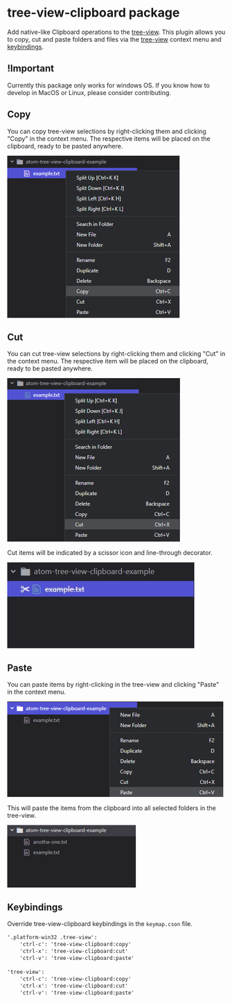 # tree-view-clipboard package

Add native-like Clipboard operations to the [tree-view](https://atom.io/packages/tree-view). This plugin allows you to copy, cut and paste folders and files via the [tree-view](https://atom.io/packages/tree-view) context menu and [keybindings](#keybindings).

## !Important

Currently this package only works for windows OS. If you know how to develop in MacOS or Linux, please consider contributing.

## Copy

You can copy tree-view selections by right-clicking them and clicking "Copy" in the context menu. The respective items will be placed on the clipboard, ready to be pasted anywhere.

![copy](./assets/read-me/tree-view-copy.png)

## Cut

You can cut tree-view selections by right-clicking them and clicking "Cut" in the context menu. The respective item will be placed on the clipboard, ready to be pasted anywhere.

![cut](./assets/read-me/tree-view-cut.png)

Cut items will be indicated by a scissor icon and line-through decorator.

![cut-indicator](./assets/read-me/tree-view-cut-indicator.jpg)

## Paste

You can paste items by right-clicking in the tree-view and clicking "Paste" in the context menu.

![paste](./assets/read-me/tree-view-paste.png)

This will paste the items from the clipboard into all selected folders in the tree-view.

![pasted](./assets/read-me/tree-view-pasted.png)

## Keybindings

Override tree-view-clipboard keybindings in the `keymap.cson` file.

```
'.platform-win32 .tree-view':
    'ctrl-c': 'tree-view-clipboard:copy'
    'ctrl-x': 'tree-view-clipboard:cut'
    'ctrl-v': 'tree-view-clipboard:paste'

'tree-view':
    'ctrl-c': 'tree-view-clipboard:copy'
    'ctrl-x': 'tree-view-clipboard:cut'
    'ctrl-v': 'tree-view-clipboard:paste'
```
